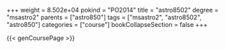 +++
weight = 8.502e+04
pokind = "PO2014"
title = "astro8502"
degree = "msastro2"
parents = ["astro850"]
tags = ["msastro2", "astro8502", "astro850"]
categories = ["course"]
bookCollapseSection = false
+++

{{< genCoursePage >}}
